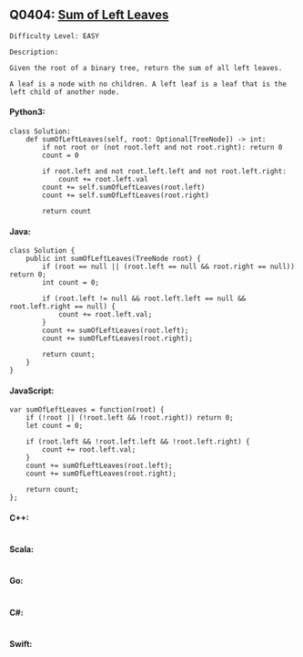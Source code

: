## Q0404: [Sum of Left Leaves](https://leetcode.com/problems/sum-of-left-leaves/)

```
Difficulty Level: EASY
```

```
Description:

Given the root of a binary tree, return the sum of all left leaves.

A leaf is a node with no children. A left leaf is a leaf that is the left child of another node.
```

#### Python3:

```
class Solution:
    def sumOfLeftLeaves(self, root: Optional[TreeNode]) -> int:
        if not root or (not root.left and not root.right): return 0
        count = 0

        if root.left and not root.left.left and not root.left.right:
            count += root.left.val
        count += self.sumOfLeftLeaves(root.left) 
        count += self.sumOfLeftLeaves(root.right)

        return count
```

#### Java:

```
class Solution {
    public int sumOfLeftLeaves(TreeNode root) {
        if (root == null || (root.left == null && root.right == null)) return 0;
        int count = 0;

        if (root.left != null && root.left.left == null && root.left.right == null) {
            count += root.left.val;
        } 
        count += sumOfLeftLeaves(root.left);
        count += sumOfLeftLeaves(root.right);
        
        return count;
    }
}
```

#### JavaScript:

```
var sumOfLeftLeaves = function(root) {
    if (!root || (!root.left && !root.right)) return 0;
    let count = 0;

    if (root.left && !root.left.left && !root.left.right) {
        count += root.left.val;
    }
    count += sumOfLeftLeaves(root.left);
    count += sumOfLeftLeaves(root.right);

    return count;
};
```

#### C++:

```

```

#### Scala:

```

```

#### Go:

```

```

#### C#:

```

```

#### Swift:

```

```